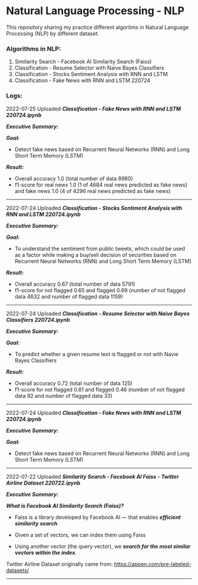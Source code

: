 # Natural Language Processing - NLP
This repository sharing my practice different algoritms in Natural Language Processing (NLP) by different dataset.

### Algorithms in NLP:
1. Similarity Search - Facebook AI Similarity Search (Faiss)
2. Classification - Resume Selector with Naive Bayes Classifiers
3. Classification - Stocks Sentiment Analysis with RNN and LSTM
4. Classification - Fake News with RNN and LSTM 220724

### Logs:
2022-07-25 Uploaded ***Classification - Fake News with RNN and LSTM 220724.ipynb***

***Executive Summary:***

***Goal:***
- Detect fake news based on Recurrent Neural Networks (RNN) and Long Short Term Memory (LSTM)

***Result:***
- Overall accuracy 1.0 (total number of data 8980)
- f1-score for real news 1.0 (1 of 4684 real news predicted as fake news) and fake news 1.0 (4 of 4296 real news predicted as fake news)

----------------------------------------------------------------------------------------------------------
2022-07-24 Uploaded ***Classification - Stocks Sentiment Analysis with RNN and LSTM 220724.ipynb***

***Executive Summary:***

***Goal:***
- To understand the sentiment from public tweets, which could be used as a factor while making a buy/sell decision of securities based on Recurrent Neural Networks (RNN) and Long Short Term Memory (LSTM)

***Result:***
- Overall accuracy 0.67 (total number of data 5791)
- f1-score for not flagged 0.65 and flagged 0.69 (number of not flagged data 4632  and number of flagged data 1159)

----------------------------------------------------------------------------------------------------------
2022-07-24 Uploaded ***Classification - Resume Selector with Naive Bayes Classifiers 220724.ipynb***

***Executive Summary:***

***Goal:***
- To predict whether a given resume text is flagged or not with Navie Bayes Classifiers

***Result:***
- Overall accuracy 0.72 (total number of data 125)
- f1-score for not flagged 0.81 and flagged 0.46 (number of not flagged data 92 and number of flagged data 33)

----------------------------------------------------------------------------------------------------------
2022-07-24 Uploaded ***Classification - Fake News with RNN and LSTM 220724.ipynb***

***Executive Summary:***

***Goal:***
- Detect fake news based on Recurrent Neural Networks (RNN) and Long Short Term Memory (LSTM)

----------------------------------------------------------------------------------------------------------

2022-07-22 Uploaded ***Similarity Search - Facebook AI  Faiss - Twitter Airline Dataset 220722.ipynb***

***Executive Summary:***

***What is Facebook AI Similarity Search (Faiss)?***

- Faiss is a library developed by Facebook AI — that enables ***efficient similarity search***.

- Given a set of vectors, we can index them using Faiss

- Using another vector (the query vector), we ***search for the most similar vectors within the index***.

Twitter Airline Dataset originally came from: https://appen.com/pre-labeled-datasets/

----------------------------------------------------------------------------------------------------------
